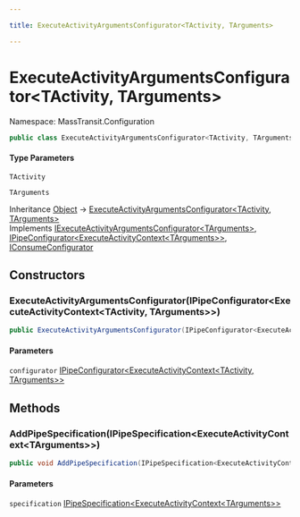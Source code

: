 ```yaml
---

title: ExecuteActivityArgumentsConfigurator<TActivity, TArguments>

---
```


# ExecuteActivityArgumentsConfigurator\<TActivity, TArguments\>

Namespace: MassTransit.Configuration

```csharp
public class ExecuteActivityArgumentsConfigurator<TActivity, TArguments> : IExecuteActivityArgumentsConfigurator<TArguments>, IPipeConfigurator<ExecuteActivityContext<TArguments>>, IConsumeConfigurator
```

#### Type Parameters

`TActivity`<br/>

`TArguments`<br/>

Inheritance [Object](https://learn.microsoft.com/en-us/dotnet/api/system.object) → [ExecuteActivityArgumentsConfigurator\<TActivity, TArguments\>](../masstransit-configuration/executeactivityargumentsconfigurator-2)<br/>
Implements [IExecuteActivityArgumentsConfigurator\<TArguments\>](../../masstransit-abstractions/masstransit/iexecuteactivityargumentsconfigurator-1), [IPipeConfigurator\<ExecuteActivityContext\<TArguments\>\>](../../masstransit-abstractions/masstransit/ipipeconfigurator-1), [IConsumeConfigurator](../../masstransit-abstractions/masstransit/iconsumeconfigurator)

## Constructors

### **ExecuteActivityArgumentsConfigurator(IPipeConfigurator\<ExecuteActivityContext\<TActivity, TArguments\>\>)**

```csharp
public ExecuteActivityArgumentsConfigurator(IPipeConfigurator<ExecuteActivityContext<TActivity, TArguments>> configurator)
```

#### Parameters

`configurator` [IPipeConfigurator\<ExecuteActivityContext\<TActivity, TArguments\>\>](../../masstransit-abstractions/masstransit/ipipeconfigurator-1)<br/>

## Methods

### **AddPipeSpecification(IPipeSpecification\<ExecuteActivityContext\<TArguments\>\>)**

```csharp
public void AddPipeSpecification(IPipeSpecification<ExecuteActivityContext<TArguments>> specification)
```

#### Parameters

`specification` [IPipeSpecification\<ExecuteActivityContext\<TArguments\>\>](../../masstransit-abstractions/masstransit-configuration/ipipespecification-1)<br/>
